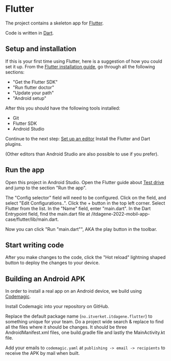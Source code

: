 # Flutter

The project contains a skeleton app for [Flutter](https://docs.flutter.dev).

Code is written in [Dart](https://dart.dev/guides).


## Setup and installation

If this is your first time using Flutter, here is a suggestion of how you could set it up. From the
[Flutter installation guide](https://docs.flutter.dev/get-started/install), go through all the
following sections:

- "Get the Flutter SDK"
- "Run flutter doctor"
- "Update your path"
- "Android setup"

After this you should have the following tools installed:

- Git
- Flutter SDK
- Android Studio

Continue to the next step: [Set up an editor](https://docs.flutter.dev/get-started/editor?tab=androidstudio)
Install the Flutter and Dart plugins.

(Other editors than Android Studio are also possible to use if you prefer).


## Run the app

Open this project in Android Studio. Open the Flutter guide about [Test drive ](https://docs.flutter.dev/get-started/test-drive?tab=androidstudio)
and jump to the section "Run the app".

The "Config selector" field will need to be configured. Click on the field, and select "Edit Configurations..".
Click the + button in the top left corner. Select Flutter from the list. In the "Name" field,
enter "main.dart". In the Dart Entrypoint field, find the main.dart file at /itdagene-2022-mobil-app-case/flutter/lib/main.dart.

Now you can click "Run "main.dart"", AKA the play button in the toolbar.


## Start writing code

After you make changes to the code, click the "Hot reload" lightning shaped button to deploy the 
changes to your device.


## Building an Android APK

In order to install a real app on an Android device, we build using [Codemagic](https://docs.codemagic.io).

Install Codemagic into your repository on GitHub.

Replace the default package name (`no.itverket.itdagene.flutter`) to something unique for your team.
Do a project wide search & replace to find all the files where it should be changes. It should be
three AndroidManifest.xml files, one build.gradle file and lastly the MainActivity.kt file.

Add your emails to `codemagic.yaml` at `publishing -> email -> recipients` to receive the APK by mail when built.